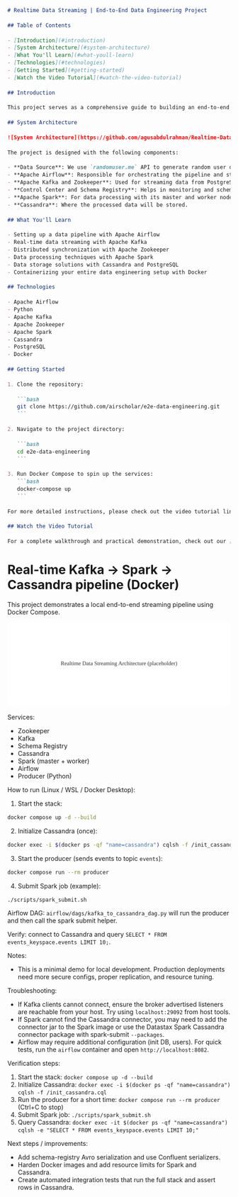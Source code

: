 ````markdown
# Realtime Data Streaming | End-to-End Data Engineering Project

## Table of Contents

- [Introduction](#introduction)
- [System Architecture](#system-architecture)
- [What You'll Learn](#what-youll-learn)
- [Technologies](#technologies)
- [Getting Started](#getting-started)
- [Watch the Video Tutorial](#watch-the-video-tutorial)

## Introduction

This project serves as a comprehensive guide to building an end-to-end data engineering pipeline. It covers each stage from data ingestion to processing and finally to storage, utilizing a robust tech stack that includes Apache Airflow, Python, Apache Kafka, Apache Zookeeper, Apache Spark, and Cassandra. Everything is containerized using Docker for ease of deployment and scalability.

## System Architecture

![System Architecture](https://github.com/agusabdulrahman/Realtime-Data-Streaming/blob/master/Data%20engineering%20architecture.png)

The project is designed with the following components:

- **Data Source**: We use `randomuser.me` API to generate random user data for our pipeline.
- **Apache Airflow**: Responsible for orchestrating the pipeline and storing fetched data in a PostgreSQL database.
- **Apache Kafka and Zookeeper**: Used for streaming data from PostgreSQL to the processing engine.
- **Control Center and Schema Registry**: Helps in monitoring and schema management of our Kafka streams.
- **Apache Spark**: For data processing with its master and worker nodes.
- **Cassandra**: Where the processed data will be stored.

## What You'll Learn

- Setting up a data pipeline with Apache Airflow
- Real-time data streaming with Apache Kafka
- Distributed synchronization with Apache Zookeeper
- Data processing techniques with Apache Spark
- Data storage solutions with Cassandra and PostgreSQL
- Containerizing your entire data engineering setup with Docker

## Technologies

- Apache Airflow
- Python
- Apache Kafka
- Apache Zookeeper
- Apache Spark
- Cassandra
- PostgreSQL
- Docker

## Getting Started

1. Clone the repository:

   ```bash
   git clone https://github.com/airscholar/e2e-data-engineering.git
   ```

2. Navigate to the project directory:

   ```bash
   cd e2e-data-engineering
   ```

3. Run Docker Compose to spin up the services:
   ```bash
   docker-compose up
   ```

For more detailed instructions, please check out the video tutorial linked below.

## Watch the Video Tutorial

For a complete walkthrough and practical demonstration, check out our [YouTube Video Tutorial (on going)]().

````
# Real-time Kafka -> Spark -> Cassandra pipeline (Docker)

This project demonstrates a local end-to-end streaming pipeline using Docker Compose.

![architecture](assets/architecture.svg)

Services:
- Zookeeper
- Kafka
- Schema Registry
- Cassandra
- Spark (master + worker)
- Airflow
- Producer (Python)

How to run (Linux / WSL / Docker Desktop):

1. Start the stack:

```bash
docker compose up -d --build
```

2. Initialize Cassandra (once):

```bash
docker exec -i $(docker ps -qf "name=cassandra") cqlsh -f /init_cassandra.cql
```

3. Start the producer (sends events to topic `events`):

```bash
docker compose run --rm producer
```

4. Submit Spark job (example):

```bash
./scripts/spark_submit.sh
```

Airflow DAG: `airflow/dags/kafka_to_cassandra_dag.py` will run the producer and then call the spark submit helper.

Verify: connect to Cassandra and query `SELECT * FROM events_keyspace.events LIMIT 10;`.

Notes:
- This is a minimal demo for local development. Production deployments need more secure configs, proper replication, and resource tuning.

Troubleshooting:
- If Kafka clients cannot connect, ensure the broker advertised listeners are reachable from your host. Try using `localhost:29092` from host tools.
- If Spark cannot find the Cassandra connector, you may need to add the connector jar to the Spark image or use the Datastax Spark Cassandra connector package with spark-submit `--packages`.
- Airflow may require additional configuration (init DB, users). For quick tests, run the `airflow` container and open `http://localhost:8082`.

Verification steps:
1. Start the stack: `docker compose up -d --build`
2. Initialize Cassandra: `docker exec -i $(docker ps -qf "name=cassandra") cqlsh -f /init_cassandra.cql`
3. Run the producer for a short time: `docker compose run --rm producer` (Ctrl+C to stop)
4. Submit Spark job: `./scripts/spark_submit.sh`
5. Query Cassandra: `docker exec -it $(docker ps -qf "name=cassandra") cqlsh -e "SELECT * FROM events_keyspace.events LIMIT 10;"`

Next steps / improvements:
- Add schema-registry Avro serialization and use Confluent serializers.
- Harden Docker images and add resource limits for Spark and Cassandra.
- Create automated integration tests that run the full stack and assert rows in Cassandra.
